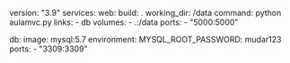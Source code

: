 
version: "3.9"
services:
 web:
  build: .
  working_dir: /data
  command: python aulamvc.py
  links:
    - db
  volumes:
    - .:/data
  ports:
    - "5000:5000"

 db:
  image: mysql:5.7
  environment:
      MYSQL_ROOT_PASSWORD: mudar123
  ports:
    - "3309:3309"
